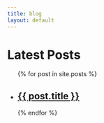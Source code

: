 ```yaml
---
title: blog
layout: default
---
```


<h1>Latest Posts</h1>

<ul>
  {% for post in site.posts %}
    <li>
      <h2><a href="{{ post.date }} - {{ post.url }}">{{ post.title }}</a></h2>
    </li>
  {% endfor %}
</ul>
